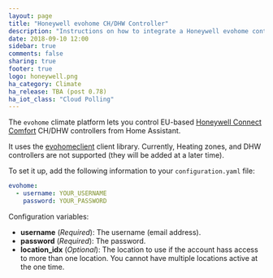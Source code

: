```yaml
---
layout: page
title: "Honeywell evohome CH/DHW Controller"
description: "Instructions on how to integrate a Honeywell evohome controllers within Home Assistant."
date: 2018-09-10 12:00
sidebar: true
comments: false
sharing: true
footer: true
logo: honeywell.png
ha_category: Climate
ha_release: TBA (post 0.78)
ha_iot_class: "Cloud Polling" 
---
```


The `evohome` climate platform lets you control EU-based [Honeywell Connect Comfort](https://international.mytotalconnectcomfort.com/Account/Login) CH/DHW controllers from Home Assistant.  

It uses the [evohomeclient](https://pypi.org/project/evohomeclient/) client library.  Currently, Heating zones, and DHW controllers are not supported (they will be added at a later time).

To set it up, add the following information to your `configuration.yaml` file:

```yaml
evohome:
  - username: YOUR_USERNAME
    password: YOUR_PASSWORD
```
Configuration variables:

- **username** (*Required*): The username (email address).
- **password** (*Required*): The password.
- **location_idx** (*Optional*): The location to use if the account hass access to more than one location.  You cannot have multiple locations active at the one time.
